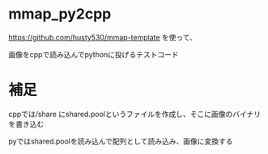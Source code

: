 # mmap_py2cpp
https://github.com/husty530/mmap-template を使って、

画像をcppで読み込んでpythonに投げるテストコード

# 補足
cppでは/share にshared.poolというファイルを作成し、そこに画像のバイナリを書き込む

pyではshared.poolを読み込んで配列として読み込み、画像に変換する
